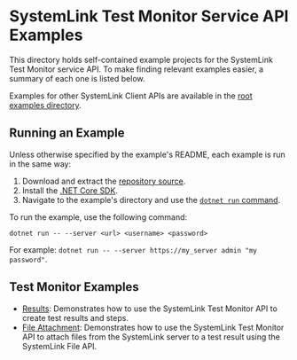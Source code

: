 SystemLink Test Monitor Service API Examples
====================================

This directory holds self-contained example projects for the SystemLink Test Monitor service API. To make finding relevant examples easier, a summary of each one is listed below.

Examples for other SystemLink Client APIs are available in the
[root examples directory](..).

Running an Example
------------------

Unless otherwise specified by the example's README, each example is run in the
same way:

1. Download and extract the [repository source](https://github.com/ni/systemlink-client-docs/archive/master.zip).
2. Install the [.NET Core SDK](https://dotnet.microsoft.com/download/dotnet-core).
3. Navigate to the example's directory and use the [`dotnet run` command](https://docs.microsoft.com/en-us/dotnet/core/tools/dotnet-run?tabs=netcore21).

To run the example, use the following command:

```
dotnet run -- --server <url> <username> <password>
```

For example: `dotnet run -- --server https://my_server admin "my password"`.

Test Monitor Examples
------------

- [Results](results): Demonstrates how to use the SystemLink Test Monitor API to create test results and steps.
- [File Attachment](file-attachment): Demonstrates how to use the SystemLink Test Monitor API to attach files from the SystemLink server to a test result using the SystemLink File API.

